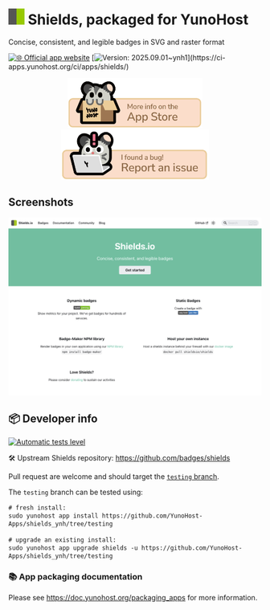 <!--
N.B.: This README was automatically generated by <https://github.com/YunoHost/apps_tools/blob/main/readme_generator>
It shall NOT be edited by hand.
-->

<h1>
  <img src="https://raw.githubusercontent.com/YunoHost/apps/main/logos/shields.png" width="32px" alt="Logo of Shields">
  Shields, packaged for YunoHost
</h1>

Concise, consistent, and legible badges in SVG and raster format

[![🌐 Official app website](https://img.shields.io/badge/Official_app_website-darkgreen?style=for-the-badge)](https://shields.io/)
[![Version: 2025.09.01~ynh1](https://img.shields.io/badge/Version-2025.09.01~ynh1-rgb(18,138,11)?style=for-the-badge)](https://ci-apps.yunohost.org/ci/apps/shields/)

<div align="center">
<a href="https://apps.yunohost.org/app/shields"><img height="100px" src="https://github.com/YunoHost/yunohost-artwork/raw/refs/heads/main/badges/neopossum-badges/badge_more_info_on_the_appstore.svg"/></a>
<a href="https://github.com/YunoHost-Apps/shields_ynh/issues"><img height="100px" src="https://github.com/YunoHost/yunohost-artwork/raw/refs/heads/main/badges/neopossum-badges/badge_report_an_issue.svg"/></a>
</div>


## Screenshots
![Screenshot of Shields](./doc/screenshots/screenshot.png)

## 📦 Developer info

[![Automatic tests level](https://apps.yunohost.org/badge/cilevel/shields)](https://ci-apps.yunohost.org/ci/apps/shields/)

🛠️ Upstream Shields repository: <https://github.com/badges/shields>

Pull request are welcome and should target the [`testing` branch](https://github.com/YunoHost-Apps/shields_ynh/tree/testing).

The `testing` branch can be tested using:
```
# fresh install:
sudo yunohost app install https://github.com/YunoHost-Apps/shields_ynh/tree/testing

# upgrade an existing install:
sudo yunohost app upgrade shields -u https://github.com/YunoHost-Apps/shields_ynh/tree/testing
```

### 📚 App packaging documentation

Please see <https://doc.yunohost.org/packaging_apps> for more information.